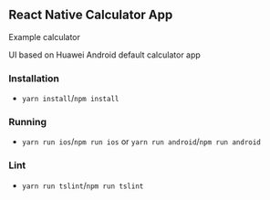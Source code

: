 ## React Native Calculator App

Example calculator

UI based on Huawei Android default calculator app 

### Installation

- `yarn install`/`npm install`

### Running

- `yarn run ios`/`npm run ios` or `yarn run android`/`npm run android`

### Lint

- `yarn run tslint`/`npm run tslint`